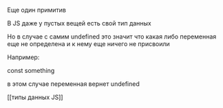 Еще один примитив

В JS даже у пустых вещей есть свой тип данных 

Но в случае с самим undefined это значит что какая либо переменная еще не определена и к нему еще ничего не присвоили 

Например:

const something

в этом случае переменная вернет undefined


 [[типы данных JS]]